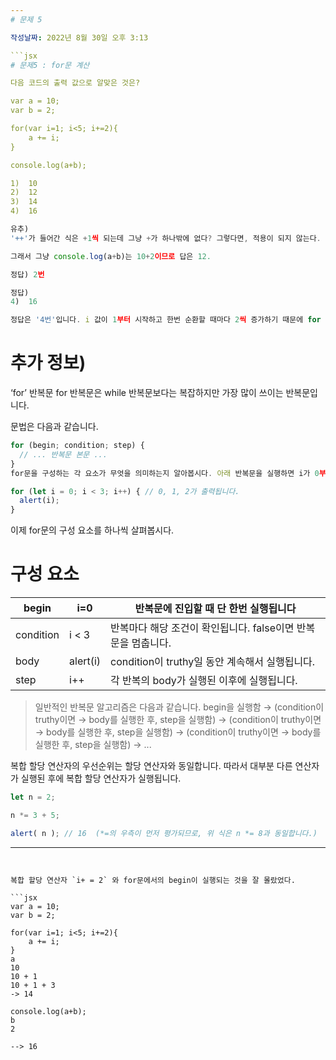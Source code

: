 ```yaml
---
# 문제 5

작성날짜: 2022년 8월 30일 오후 3:13

```jsx
# 문제5 : for문 계산

다음 코드의 출력 값으로 알맞은 것은?

var a = 10;
var b = 2;

for(var i=1; i<5; i+=2){
    a += i;
}

console.log(a+b);

1)  10
2)  12
3)  14
4)  16
```

```jsx
유추)
'++'가 들어간 식은 +1씩 되는데 그냥 +가 하나밖에 없다? 그렇다면, 적용이 되지 않는다.

그래서 그냥 console.log(a+b)는 10+2이므로 답은 12.

정답) 2번
```

```jsx
정답)
4)  16

정답은 '4번'입니다. i 값이 1부터 시작하고 한번 순환할 때마다 2씩 증가하기 때문에 for 문은 총 두 번 순환합니다.
```

# 추가 정보)

‘for’ 반복문
for 반복문은 while 반복문보다는 복잡하지만 가장 많이 쓰이는 반복문입니다.

문법은 다음과 같습니다.

```jsx
for (begin; condition; step) {
  // ... 반복문 본문 ...
}
for문을 구성하는 각 요소가 무엇을 의미하는지 알아봅시다. 아래 반복문을 실행하면 i가 0부터 3이 될 때까지(단, 3은 포함하지 않음) alert(i)가 호출됩니다.

for (let i = 0; i < 3; i++) { // 0, 1, 2가 출력됩니다.
  alert(i);
}
```

이제 for문의 구성 요소를 하나씩 살펴봅시다.

# 구성 요소

| begin | i=0 | 반복문에 진입할 때 단 한번 실행됩니다 |
| --- | --- | --- |
| condition | i < 3 | 반복마다 해당 조건이 확인됩니다. false이면 반복문을 멈춥니다. |
| body | alert(i) | condition이 truthy일 동안 계속해서 실행됩니다. |
| step | i++ | 각 반복의 body가 실행된 이후에 실행됩니다. |

> 일반적인 반복문 알고리즘은 다음과 같습니다.
begin을 실행함
→ (condition이 truthy이면 → body를 실행한 후, step을 실행함)
→ (condition이 truthy이면 → body를 실행한 후, step을 실행함)
→ (condition이 truthy이면 → body를 실행한 후, step을 실행함)
→ ...
> 

복합 할당 연산자의 우선순위는 할당 연산자와 동일합니다. 따라서 대부분 다른 연산자가 실행된 후에 복합 할당 연산자가 실행됩니다.

```jsx
let n = 2;

n *= 3 + 5;

alert( n ); // 16  (*=의 우측이 먼저 평가되므로, 위 식은 n *= 8과 동일합니다.)
```

---
```


복합 할당 연산자 `i+ = 2` 와 for문에서의 begin이 실행되는 것을 잘 몰랐었다.

```jsx
var a = 10;
var b = 2;

for(var i=1; i<5; i+=2){
    a += i;
}
a
10
10 + 1
10 + 1 + 3
-> 14

console.log(a+b);
b
2

--> 16
```
